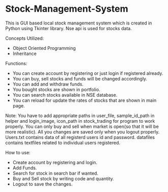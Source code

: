 # Stock-Management-System
This is GUI based local stock management system which is created in Python using Tkinter library.
Nse api is used for stocks data.

Concepts Utilized:
  - Object Oriented Programming
  - Inheritance
  
Functions:
  - You can create account by registering or just login if registered already.
  - You can buy, sell stocks and funds will be changed accordingly.
  - You can add and withdraw funds.
  - You bought stocks are shown in portfolio.
  - You can search stocks available in NSE database.
  - You can reload for update the rates of stocks that are shown in main page.
  
Note: You have to add appropriate paths in user_file, sample_id_path in helper and login_image, icon_path in stock_trading for program to work properly.
      You can only buy and sell when market is open(so that it will be more realistic).
      All you changes are saved only when you logout properly.
      Users.txt contains data of all registerd users id and password.
      datafiles contains textfiles related to individual users registered.

  
How to use:
  - Create account by registering and login.
  - Add Funds.
  - Search for stock in search bar if wanted.
  - Buy and Sell stock by writing code and quantity.
  - Logout to save the changes.
  
   
  
